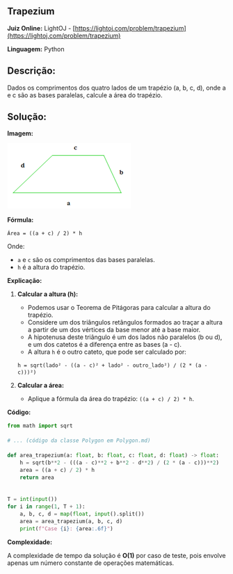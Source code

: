 ## Trapezium

**Juiz Online:** LightOJ - [https://lightoj.com/problem/trapezium](https://lightoj.com/problem/trapezium)

**Linguagem:** Python

## Descrição:

Dados os comprimentos dos quatro lados de um trapézio (a, b, c, d), onde a e c são as bases paralelas, calcule a área do trapézio.

## Solução:

**Imagem:**

![image](Trapezium.png)

**Fórmula:**

```
Área = ((a + c) / 2) * h
```

Onde:

- `a` e `c` são os comprimentos das bases paralelas.
- `h` é a altura do trapézio.

**Explicação:**

1. **Calcular a altura (h):**
   - Podemos usar o Teorema de Pitágoras para calcular a altura do trapézio. 
   - Considere um dos triângulos retângulos formados ao traçar a altura a partir de um dos vértices da base menor até a base maior.
   - A hipotenusa deste triângulo é um dos lados não paralelos (b ou d), e um dos catetos é a diferença entre as bases (a - c).
   - A altura `h` é o outro cateto, que pode ser calculado por: 

   ```
   h = sqrt(lado² - ((a - c)² + lado² - outro_lado²) / (2 * (a - c)))²)
   ```

2. **Calcular a área:**
   - Aplique a fórmula da área do trapézio: `((a + c) / 2) * h`.

**Código:**

```python
from math import sqrt

# ... (código da classe Polygon em Polygon.md) 

def area_trapezium(a: float, b: float, c: float, d: float) -> float:
    h = sqrt(b**2 - (((a - c)**2 + b**2 - d**2) / (2 * (a - c)))**2)
    area = ((a + c) / 2) * h
    return area


T = int(input())
for i in range(1, T + 1):
    a, b, c, d = map(float, input().split())
    area = area_trapezium(a, b, c, d)
    print(f"Case {i}: {area:.6f}")
```

**Complexidade:**

A complexidade de tempo da solução é **O(1)** por caso de teste, pois envolve apenas um número constante de operações matemáticas.